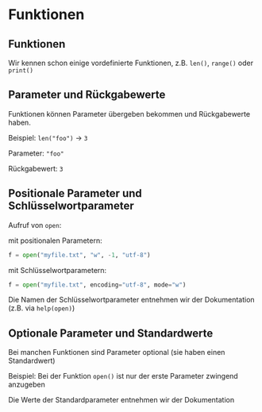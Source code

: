 # Funktionen

## Funktionen

Wir kennen schon einige vordefinierte Funktionen, z.B. `len()`, `range()` oder `print()`

## Parameter und Rückgabewerte

Funktionen können Parameter übergeben bekommen und Rückgabewerte haben.

Beispiel: `len("foo")` → `3`

Parameter: `"foo"`

Rückgabewert: `3`

## Positionale Parameter und Schlüsselwortparameter

Aufruf von `open`:

mit positionalen Parametern:

```py
f = open("myfile.txt", "w", -1, "utf-8")
```

mit Schlüsselwortparametern:

```py
f = open("myfile.txt", encoding="utf-8", mode="w")
```

Die Namen der Schlüsselwortparameter entnehmen wir der Dokumentation (z.B. via `help(open)`)

## Optionale Parameter und Standardwerte

Bei manchen Funktionen sind Parameter optional (sie haben einen Standardwert)

Beispiel: Bei der Funktion `open()` ist nur der erste Parameter zwingend anzugeben

Die Werte der Standardparameter entnehmen wir der Dokumentation
